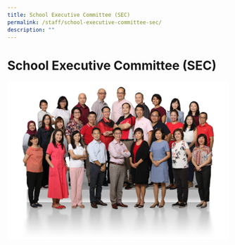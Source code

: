 ```yaml
---
title: School Executive Committee (SEC)
permalink: /staff/school-executive-committee-sec/
description: ""
---
```

# **School Executive Committee (SEC)**

![](/images/School-Executive-Committee-2048x1463.jpg)